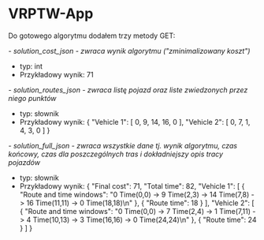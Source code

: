 # VRPTW-App

Do gotowego algorytmu dodałem trzy metody GET:

*- solution_cost_json - zwraca wynik algorytmu ("zminimalizowany koszt")*

- typ: int 
- Przykładowy wynik: 71


*- solution_routes_json - zwraca listę pojazd oraz liste zwiedzonych przez niego punktów*

- typ: słownik
- Przykładowy wynik:
{
    "Vehicle 1": [
        0,
        9,
        14,
        16,
        0
    ],
    "Vehicle 2": [
        0,
        7,
        1,
        4,
        3,
        0
    ]
}

*- solution_full_json - zwraca wszystkie dane tj. wynik algorytmu, czas końcowy, czas dla poszczególnych tras i dokładniejszy opis tracy pojazdów*

- typ: słownik
- Przykładowy wynik:
{
    "Final cost": 71,
    "Total time": 82,
    "Vehicle 1": [
        {
            "Route and time windows": "0 Time(0,0) -> 9 Time(2,3) -> 14 Time(7,8) -> 16 Time(11,11) -> 0 Time(18,18)\n"
        },
        {
            "Route time": 18
        }
    ],
    "Vehicle 2": [
        {
            "Route and time windows": "0 Time(0,0) -> 7 Time(2,4) -> 1 Time(7,11) -> 4 Time(10,13) -> 3 Time(16,16) -> 0 Time(24,24)\n"
        },
        {
            "Route time": 24
        }
    ]
}
